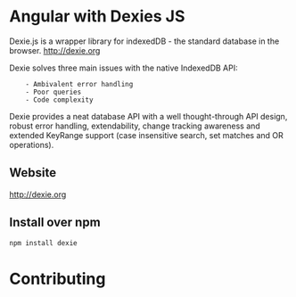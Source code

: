 # Angular with Dexies JS 

Dexie.js is a wrapper library for indexedDB - the standard database in the browser. http://dexie.org

Dexie solves three main issues with the native IndexedDB API:

        - Ambivalent error handling
        - Poor queries
        - Code complexity

Dexie provides a neat database API with a well thought-through API design, robust error handling, extendability, change tracking awareness and extended KeyRange support (case insensitive search, set matches and OR operations).

## Website

http://dexie.org

## Install over npm

```sh
npm install dexie

```

# Contributing